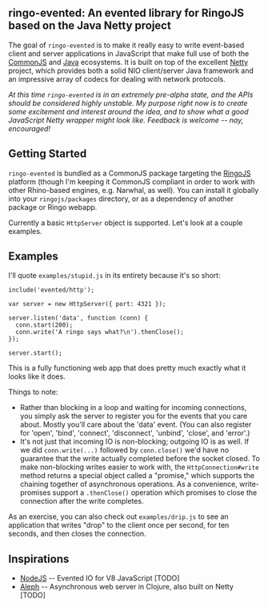 ## ringo-evented: An evented library for RingoJS based on the Java Netty project

The goal of `ringo-evented` is to make it really easy to write event-based client and server applications in JavaScript that make full use of both the [CommonJS](http://commonjs.org/) and [Java](http://java.oracle.com/) ecosystems. It is built on top of the excellent [Netty](http://jboss.org/netty/) project, which provides both a solid NIO client/server Java framework and an impressive array of codecs for dealing with network protocols.

_At this time `ringo-evented` is in an extremely pre-alpha state, and the APIs should be considered highly unstable. My purpose right now is to create some excitement and interest around the idea, and to show what a good JavaScript Netty wrapper might look like. Feedback is welcome -- nay, encouraged!_

## Getting Started

`ringo-evented` is bundled as a CommonJS package targeting the [RingoJS](http://ringojs.org/) platform (though I'm keeping it CommonJS compliant in order to work with other Rhino-based engines, e.g. Narwhal, as well). You can install it globally into your `ringojs/packages` directory, or as a dependency of another package or Ringo webapp.

Currently a basic `HttpServer` object is supported. Let's look at a couple examples.

## Examples

I'll quote `examples/stupid.js` in its entirety because it's so short:

    include('evented/http');
    
    var server = new HttpServer({ port: 4321 });
    
    server.listen('data', function (conn) {
      conn.start(200);
      conn.write('A ringo says what?\n').thenClose();
    });
    
    server.start();

This is a fully functioning web app that does pretty much exactly what it looks like it does.

Things to note:

* Rather than blocking in a loop and waiting for incoming connections, you simply ask the server to register you for the events that you care about. Mostly you'll care about the 'data' event. (You can also register for 'open', 'bind', 'connect', 'disconnect', 'unbind', 'close', and 'error'.)
* It's not just that incoming IO is non-blocking; outgoing IO is as well. If we did `conn.write(...)` followed by `conn.close()` we'd have no guarantee that the write actually completed before the socket closed. To make non-blocking writes easier to work with, the `HttpConnection#write` method returns a special object called a "promise," which supports the chaining together of asynchronous operations. As a convenience, write-promises support a `.thenClose()` operation which promises to close the connection after the write completes.

As an exercise, you can also check out `examples/drip.js` to see an application that writes "drop" to the client once per second, for ten seconds, and then closes the connection.

## Inspirations

* [NodeJS](http://nodejs.org/) -- Evented IO for V8 JavaScript [TODO]
* [Aleph](http://github.com/ztellman/aleph) -- Asynchronous web server in Clojure, also built on Netty [TODO]
